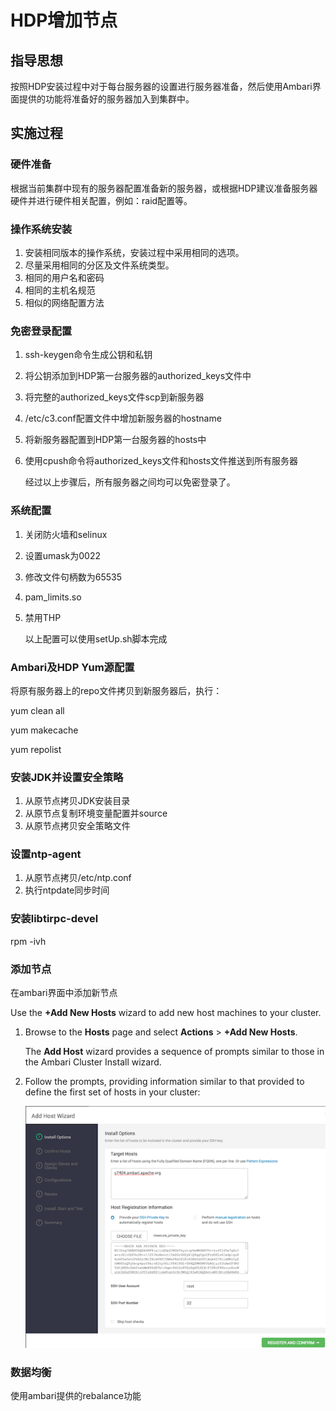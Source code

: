 # HDP增加节点

## 指导思想

按照HDP安装过程中对于每台服务器的设置进行服务器准备，然后使用Ambari界面提供的功能将准备好的服务器加入到集群中。

## 实施过程

### 硬件准备

根据当前集群中现有的服务器配置准备新的服务器，或根据HDP建议准备服务器硬件并进行硬件相关配置，例如：raid配置等。

### 操作系统安装

1. 安装相同版本的操作系统，安装过程中采用相同的选项。
2. 尽量采用相同的分区及文件系统类型。
3. 相同的用户名和密码
4. 相同的主机名规范
5. 相似的网络配置方法

### 免密登录配置

1. ssh-keygen命令生成公钥和私钥

2. 将公钥添加到HDP第一台服务器的authorized_keys文件中

3. 将完整的authorized_keys文件scp到新服务器

4. /etc/c3.conf配置文件中增加新服务器的hostname

5. 将新服务器配置到HDP第一台服务器的hosts中

6. 使用cpush命令将authorized_keys文件和hosts文件推送到所有服务器

   经过以上步骤后，所有服务器之间均可以免密登录了。

### 系统配置

1. 关闭防火墙和selinux

2. 设置umask为0022

3. 修改文件句柄数为65535

4. pam_limits.so

5. 禁用THP

   以上配置可以使用setUp.sh脚本完成

### Ambari及HDP Yum源配置

将原有服务器上的repo文件拷贝到新服务器后，执行：

yum clean all

yum makecache

yum repolist

### 安装JDK并设置安全策略

1. 从原节点拷贝JDK安装目录
2. 从原节点复制环境变量配置并source
3. 从原节点拷贝安全策略文件

### 设置ntp-agent

1. 从原节点拷贝/etc/ntp.conf
2. 执行ntpdate同步时间

### 安装libtirpc-devel

rpm -ivh 

### 添加节点

在ambari界面中添加新节点

Use the **+Add New Hosts** wizard to add new host machines to your cluster.

1. Browse to the **Hosts** page and select **Actions** > **+Add New Hosts**.

   The **Add Host** wizard provides a sequence of prompts similar to those in the Ambari Cluster Install wizard.

2. Follow the prompts, providing information similar to that provided to define the first set of hosts in your cluster:


   ![img](../images/amb_addhosts.png)

### 数据均衡

使用ambari提供的rebalance功能

